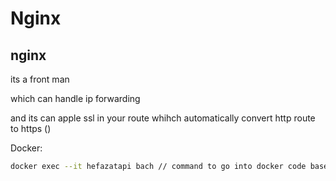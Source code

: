 # Nginx

## nginx

its a front man

which can handle ip forwarding

and its can apple ssl in your route whihch automatically convert http route to https ()

Docker:

```bash showLineNumbers
docker exec --it hefazatapi bach // command to go into docker code base
```
